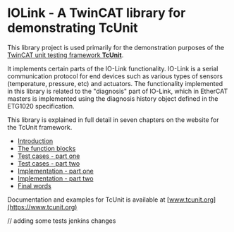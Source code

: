 # IOLink - A TwinCAT library for demonstrating TcUnit

This library project is used primarily for the demonstration purposes of the
[TwinCAT unit testing framework **TcUnit**](https://github.com/tcunit/TcUnit). 

It implements certain parts of the IO-Link functionality.
IO-Link is a serial communication protocol for end devices such as various types
of sensors (temperature, pressure, etc) and actuators.
The functionality implemented in this library is related to the "diagnosis" part
of IO-Link, which in EtherCAT masters is implemented using the diagnosis history
object defined in the ETG1020 specification.

This library is explained in full detail in seven chapters on the website for the
TcUnit framework.
- [Introduction](https://tcunit.org/programming-example-introduction/)
- [The function blocks](https://tcunit.org/programming-example-the-function-blocks/)
- [Test cases - part one](https://tcunit.org/programming-example-test-cases-part-one/)
- [Test cases - part two](https://tcunit.org/programming-example-test-cases-part-two/)
- [Implementation - part one](https://tcunit.org/programming-example-implementation-part-one/)
- [Implementation - part two](https://tcunit.org/programming-example-implementation-part-two/)
- [Final words](https://tcunit.org/programming-example-final-words/)


Documentation and examples for TcUnit is available at [www.tcunit.org](https://www.tcunit.org)

// adding some tests jenkins changes
